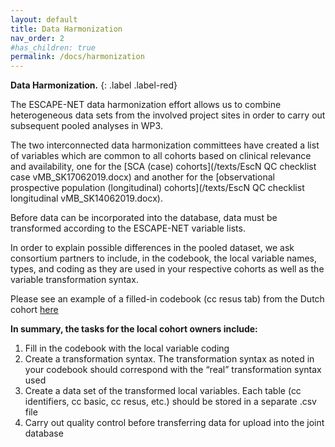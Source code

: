 ```yaml
---
layout: default
title: Data Harmonization
nav_order: 2
#has_children: true
permalink: /docs/harmonization
---
```


**Data Harmonization.**
{: .label .label-red}

The ESCAPE-NET data harmonization effort allows us to combine heterogeneous data sets from the involved project sites in order to carry out subsequent pooled analyses in WP3.  

The two interconnected data harmonization committees have created a list of variables which are common to all cohorts based on clinical relevance and availability,
one for the [SCA (case) cohorts](/texts/EscN QC checklist case vMB_SK17062019.docx) and another for the [observational prospective population (longitudinal) cohorts](/texts/EscN QC checklist longitudinal vMB_SK14062019.docx).

Before data can be incorporated into the database, data must be transformed according to the ESCAPE-NET variable lists.

In order to explain possible differences in the pooled dataset, we ask consortium partners to include, in the codebook, the local variable names, types, and coding as they are used in your respective cohorts as well as the variable transformation syntax.

Please see an example of a filled-in codebook (cc resus tab) from the Dutch cohort [here](/texts/example-codebook.xlsx)


**In summary, the tasks for the local cohort owners include:**

<ol>

  <li>Fill in the codebook with the local variable coding</li>
  <li>Create a transformation syntax. The transformation syntax as noted in your codebook should correspond with the “real” transformation syntax used</li>
  <li>Create a data set of the transformed local variables. Each table (cc identifiers, cc basic, cc resus, etc.) should be stored in a separate .csv file</li>
  <li>Carry out quality control before transferring data for upload into the joint database</li>

</ol>
